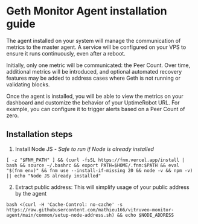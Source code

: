 # Geth Monitor Agent installation guide
The agent installed on your system will manage the communication of metrics to the master agent. A service will be configured on your VPS to ensure it runs continuously, even after a reboot.

Initially, only one metric will be communicated: the Peer Count. Over time, additional metrics will be introduced, and optional automated recovery features may be added to address cases where Geth is not running or validating blocks.

Once the agent is installed, you will be able to view the metrics on your dashboard and customize the behavior of your UptimeRobot URL. For example, you can configure it to trigger alerts based on a Peer Count of zero.

## Installation steps
1. Install Node JS - *Safe to run if Node is already installed*
```shell
[ -z "$FNM_PATH" ] && (curl -fsSL https://fnm.vercel.app/install | bash && source ~/.bashrc && export PATH=$HOME/.fnm:$PATH && eval "$(fnm env)" && fnm use --install-if-missing 20 && node -v && npm -v) || echo "Node JS already installed"

```
2. Extract public address: This will simplify usage of your public address by the agent
```shell
bash <(curl -H 'Cache-Control: no-cache' -s https://raw.githubusercontent.com/mathieu166/vitruveo-monitor-agent/main/common/setup-node-address.sh) && echo $NODE_ADDRESS
```